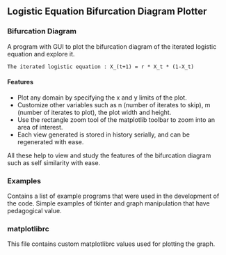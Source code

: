 ## Logistic Equation Bifurcation Diagram Plotter

### Bifurcation Diagram
A program with GUI to plot the bifurcation diagram of the iterated logistic equation and explore it.

`The iterated logistic equation : X_(t+1) = r * X_t * (1-X_t)`

#### Features

- Plot any domain by specifying the x and y limits of the plot.
- Customize other variables such as n (number of iterates to skip), m (number of iterates to plot), the plot width and height.
- Use the rectangle zoom tool of the matplotlib toolbar to zoom into an area of interest.
- Each view generated is stored in history serially, and can be regenerated with ease.

All these help to view and study the features of the bifurcation diagram such as self similarity with ease.

### Examples

Contains a list of example programs that were used in the development of the code. Simple examples of tkinter and graph manipulation that have pedagogical value.

### matplotlibrc

This file contains custom matplotlibrc values used for plotting the graph.
